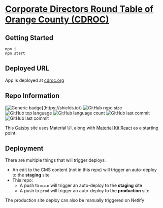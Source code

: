 # [Corporate Directors Round Table of Orange County (CDROC)](https://cdroc.org/)
## Getting Started

    npm i
    npm start

## Deployed URL
App is deployed at [cdroc.org](https://cdroc.org/)
## Repo Information
[![Generic badge](https://img.shields.io/badge/license-copyright_(all_rights_reserved)-red.svg)](https://shields.io/)
![GitHub repo size](https://img.shields.io/github/repo-size/wallacepreston/cdroc-front?style=flat)
![GitHub top language](https://img.shields.io/github/languages/top/wallacepreston/cdroc-front?style=flat)
![GitHub language count](https://img.shields.io/github/languages/count/wallacepreston/cdroc-front?style=flat)
![GitHub last commit](https://img.shields.io/github/last-commit/wallacepreston/cdroc-front?color=green&style=flat)
![GitHub last commit](https://img.shields.io/github/commit-activity/y/wallacepreston/cdroc-front?color=yellow&style=flat)


This [Gatsby](https://www.gatsbyjs.org/) site uses Material UI, along with [Material Kit React](https://www.creative-tim.com/product/material-kit-react) as a starting point.

## Deployment
There are multiple things that will trigger deploys.

- An edit to the CMS content (not in this repo) will trigger an auto-deploy to the **staging** site
- This repo: 
    - A push to `main` will trigger an auto-deploy to the **staging** site
    - A push to `prod` will trigger an auto-deploy to the **production** site

The production site deploy can also be manually triggered on Netlify
